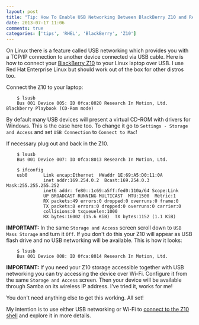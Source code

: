 ```yaml
---
layout: post
title: "Tip: How To Enable USB Networking Between BlackBerry Z10 and Red Hat Enterprise Linux 6"
date: 2013-07-17 11:06
comments: true
categories: ['tips', 'RHEL', 'BlackBerry', 'Z10']
---
```


On Linux there is a feature called USB networking which provides you with a 
TCP/IP connection to another device connected via USB cable. Here is how to
connect your [BlackBerry Z10](http://amzn.to/12y4ewJ)
to your Linux laptop over USB. I use Red Hat Enterprise Linux but should work
out of the box for other distros too.

Connect the Z10 to your laptop:

        $ lsusb
        Bus 001 Device 005: ID 0fca:8020 Research In Motion, Ltd. Blackberry Playbook (CD-Rom mode)

By default many USB devices will present a virtual CD-ROM with drivers for Windows.
This is the case here too. To change it go to `Settings - Storage and Access` and
set `USB Connection` to `Connect to Mac`!

If necessary plug out and back in the Z10. 

        $ lsusb
        Bus 001 Device 007: ID 0fca:8013 Research In Motion, Ltd.

        $ ifconfig
        usb0      Link encap:Ethernet  HWaddr 1E:69:A5:D0:11:0A  
                  inet addr:169.254.0.2  Bcast:169.254.0.3  Mask:255.255.255.252
                  inet6 addr: fe80::1c69:a5ff:fed0:110a/64 Scope:Link
                  UP BROADCAST RUNNING MULTICAST  MTU:1500  Metric:1
                  RX packets:49 errors:0 dropped:0 overruns:0 frame:0
                  TX packets:8 errors:0 dropped:0 overruns:0 carrier:0
                  collisions:0 txqueuelen:1000 
                  RX bytes:16002 (15.6 KiB)  TX bytes:1152 (1.1 KiB)



**IMPORTANT:** In the same `Storage and Access` screen scroll down to
`USB Mass Storage` and turn it `Off`. If you don't do this your Z10 will appear
as USB flash drive and no USB networking will be available. This is how it looks:


        $ lsusb
        Bus 001 Device 008: ID 0fca:8014 Research In Motion, Ltd. 


**IMPORTANT:** If you need your Z10 storage accessible together with USB networking
you can try accessing the device over Wi-Fi.
Configure it from the same `Storage and Access` screen. Then your device will be
available through Samba on its wireless IP address. I've tried it, works for me!


You don't need anything else to get this working. All set!

My intention is to use either USB networking or Wi-Fi to
[connect to the Z10 shell](http://supportforums.blackberry.com/t5/Testing-and-Deployment/How-to-use-blackberry-connect-to-Enable-SSH-Access/ta-p/1515447)
and explore it in more details.
